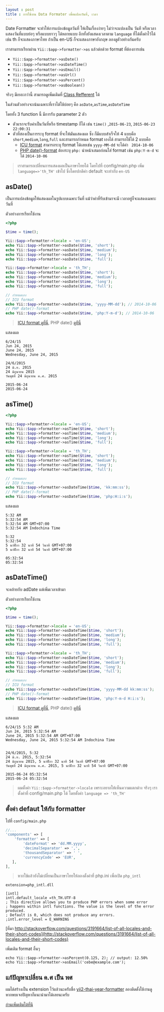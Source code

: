 ```yaml
---
layout : post
title : การใช้งาน Data Formater เพื่อแปลงวันที่, เวลา
---
```


Date Formatter  จะทำให้การแปลงข้อมูลวันที่ ให้เป็นเรื่องง่ายๆ ไม่ว่าจะแปลงเป็น วันที หรือเวลา แสดงวันที่แบบย่อๆ หรือแบบยาวๆ  ได้หลายแบบ อีกทั้งยังแสดงเวลาตาม `language` ที่ได้ตั้งค่าไว้ได้ เช่น th ก็จะแสดงภาษาไทย ถ้าเป็น en-US ก็จะแสดงภาษาอังกฤษ ลองดูตัวอย่างกันครับ

เราสามารถเรียกผ่าน `Yii::$app->formatter->as` แล้วต่อด้วย format ที่ต้องการเช่น

- `Yii::$app->formatter->asDate()`
- `Yii::$app->formatter->asDateTime()`
- `Yii::$app->formatter->asEmail()`
- `Yii::$app->formatter->asUrl()`
- `Yii::$app->formatter->asPercent()`
- `Yii::$app->formatter->asBoolean()`

จริงๆ มีเยอะกว่านี้ สามารถดูเพิ่มเติมที่ [Class Refferent](http://www.yiiframework.com/doc-2.0/yii-i18n-formatter.html#asBoolean()-detail) ได้

ในส่วนตัวอย่างจะเน้นเฉพาะที่เราได้ใช้บ่อยๆ คือ `asDate`,`asTime`,`asDateTime`

โดยทั้ง 3 function นี้ มีการรับ parameter 2 ตัว

- ตัวแรกจะรับค่าเป็นวันที่หรือ timestamp ก็ได้ เช่น `time()` ,`2015-06-23`, `2015-06-23 22:00:31`
- ตัวที่สองเป็นการระบุ format ที่จะให้มันแสดงผล ซึ่ง ก็มีแบบสำเร็จให้  4 แบบคือ `short`,`medium`,`long`,`full` และสามารถกำหนด format เองได้ สามารถใช้ได้ 2 แบบคือ  
	- [ICU format](http://userguide.icu-project.org/formatparse/datetime) สามารถระบุ  format ได้เลยเช่น `yyyy-MM-dd` จะได้ค่า ` 2014-10-06`
	- [PHP date()-format](http://php.net/manual/en/function.date.php) ต้องระบุ `php:` นำหน้าเสมอก่อนใส่ format เช่น `php:Y-m-d` จะได้ `2014-10-06`

> เราสามารถเปลี่ยนการแสดงผลเป็นภาษาไทยได้ โดยไปที่ config/main.php เพิ่ม `language=>'th_TH'` เข้าไป ซึ่งโดยปกติค่า default จะเท่ากับ `en-US`

## asDate()
เป็นการแปลงข้อมูลให้แสดงผลในรูปแบบเฉพาะวันที่ แม้ว่าค่าที่รับเข้ามาจะมี เวลาอยู่ก็จะแสดงเฉพาะวันที่


ตัวอย่างการเรียกใช้งาน

```php
<?php

$time = time();

Yii::$app->formatter->locale = 'en-US';
echo Yii::$app->formatter->asDate($time, 'short');
echo Yii::$app->formatter->asDate($time, 'medium');
echo Yii::$app->formatter->asDate($time, 'long');
echo Yii::$app->formatter->asDate($time, 'full');

Yii::$app->formatter->locale = 'th_TH';
echo Yii::$app->formatter->asDate($time, 'short');
echo Yii::$app->formatter->asDate($time, 'medium');
echo Yii::$app->formatter->asDate($time, 'long');
echo Yii::$app->formatter->asDate($time, 'full');

// กำหนดเอง
// ICU format
echo Yii::$app->formatter->asDate($time, 'yyyy-MM-dd'); // 2014-10-06
// PHP date()-format
echo Yii::$app->formatter->asDate($time, 'php:Y-m-d'); // 2014-10-06

```
> [ICU format ดูที่นี่](http://userguide.icu-project.org/formatparse/datetime), PHP date() [ดูทีนี่](http://php.net/manual/en/function.date.php)

แสดงผล

```
6/24/15
Jun 24, 2015
June 24, 2015
Wednesday, June 24, 2015

24/6/2015
24 มิ.ย. 2015
24 มิถุนายน 2015
วันพุธที่ 24 มิถุนายน ค.ศ. 2015

2015-06-24
2015-06-24
```

## asTime()

```php
<?php

Yii::$app->formatter->locale = 'en-US';
echo Yii::$app->formatter->asTime($time, 'short');
echo Yii::$app->formatter->asTime($time, 'medium');
echo Yii::$app->formatter->asTime($time, 'long');
echo Yii::$app->formatter->asTime($time, 'full');

Yii::$app->formatter->locale = 'th_TH';
echo Yii::$app->formatter->asTime($time, 'short');
echo Yii::$app->formatter->asTime($time, 'medium');
echo Yii::$app->formatter->asTime($time, 'long');
echo Yii::$app->formatter->asTime($time, 'full');

// กำหนดเอง
// ICU format
echo Yii::$app->formatter->asDateTime($time, 'kk:mm:ss');
// PHP date()-format
echo Yii::$app->formatter->asDateTime($time, 'php:H:i:s');
```

แสดงผล

```
5:32 AM
5:32:54 AM
5:32:54 AM GMT+07:00
5:32:54 AM Indochina Time

5:32
5:32:54
5 นาฬิกา 32 นาที 54 วินาที GMT+07:00
5 นาฬิกา 32 นาที 54 วินาที GMT+07:00

05:32:54
05:32:54
```

## asDateTime()

จะคล้ายกับ adDate แต่เพิ่มเวลาเข้ามา

ตัวอย่างการเรียกใช้งาน

```php
<?php

$time = time();

Yii::$app->formatter->locale = 'en-US';
echo Yii::$app->formatter->asDateTime($time, 'short');
echo Yii::$app->formatter->asDateTime($time, 'medium');
echo Yii::$app->formatter->asDateTime($time, 'long');
echo Yii::$app->formatter->asDateTime($time, 'full');

Yii::$app->formatter->locale = 'th_TH';
echo Yii::$app->formatter->asDateTime($time, 'short');
echo Yii::$app->formatter->asDateTime($time, 'medium');
echo Yii::$app->formatter->asDateTime($time, 'long');
echo Yii::$app->formatter->asDateTime($time, 'full');

// กำหนดเอง
// ICU format
echo Yii::$app->formatter->asDateTime($time, 'yyyy-MM-dd kk:mm:ss');
// PHP date()-format
echo Yii::$app->formatter->asDateTime($time, 'php:Y-m-d H:i:s');

```
> [ICU format ดูที่นี่](http://userguide.icu-project.org/formatparse/datetime), PHP date() [ดูทีนี่](http://php.net/manual/en/function.date.php)

แสดงผล

```
6/24/15 5:32 AM
Jun 24, 2015 5:32:54 AM
June 24, 2015 5:32:54 AM GMT+07:00
Wednesday, June 24, 2015 5:32:54 AM Indochina Time


24/6/2015, 5:32
24 มิ.ย. 2015, 5:32:54
24 มิถุนายน 2015, 5 นาฬิกา 32 นาที 54 วินาที GMT+07:00
วันพุธที่ 24 มิถุนายน ค.ศ. 2015, 5 นาฬิกา 32 นาที 54 วินาที GMT+07:00

2015-06-24 05:32:54
2015-06-24 05:32:54
```
> ผมตั้งค่า   `Yii::$app->formatter->locale` เพราะอยากให้เห็นความแตกต่าง จริงๆ เราตั้งค่าที่ config/main.php ได้ โดยตั้งค่า `language => 'th_TH'`



## ตั้งค่า defaut ให้กับ formatter

ไปที่ `config/main.php`

```php
//...
'components' => [
    'formatter' => [
        'dateFormat' => 'dd.MM.yyyy',
        'decimalSeparator' => ',',
        'thousandSeparator' => ' ',
        'currencyCode' => 'EUR',
   ],
],
```
> หากใช้แล้วยังไม่เปลี่ยนเป็นภาษาไทยให้ลองตั้งค่าที่ php.ini เพื่อเปิด `php_intl`

```
extension=php_intl.dll

[intl]
intl.default_locale =th_TH.UTF-8
; This directive allows you to produce PHP errors when some error
; happens within intl functions. The value is the level of the error produced.
; Default is 0, which does not produce any errors.
;intl.error_level = E_WARNING
```

[ที่มา  http://stackoverflow.com/questions/3191664/list-of-all-locales-and-their-short-codes](http://stackoverflow.com/questions/3191664/list-of-all-locales-and-their-short-codes)

เพิ่มเติม format อื่นๆ

```
echo Yii::$app->formatter->asPercent(0.125, 2); // output: 12.50%
echo Yii::$app->formatter->asEmail('cebe@example.com');
```

## แก้ปัญหาเปลี่ยน ค.ศ เป็น พศ

ผมได้สร้างเป็น extension ไว้แล้วนะครับชื่อ [yii2-thai-year-formatter](https://github.com/dixonsatit/yii2-thai-year-formatter) ลองติดตั้งใช้งานดู หากพบเจอปัญหาก็แนะนำมาได้เลยนะครับ

[อ่านเพิ่มเติมได้ที่นี](http://www.yiiframework.com/doc-2.0/guide-output-formatting.html)
